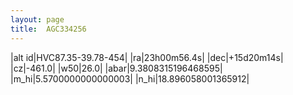 ```yaml
---
layout: page
title:  AGC334256
--- 
```

|alt id|HVC87.35-39.78-454|
|ra|23h00m56.4s|
|dec|+15d20m14s|
|cz|-461.0|
|w50|26.0|
|abar|9.3808315196468595|
|m_hi|5.5700000000000003|
|n_hi|18.896058001365912|
